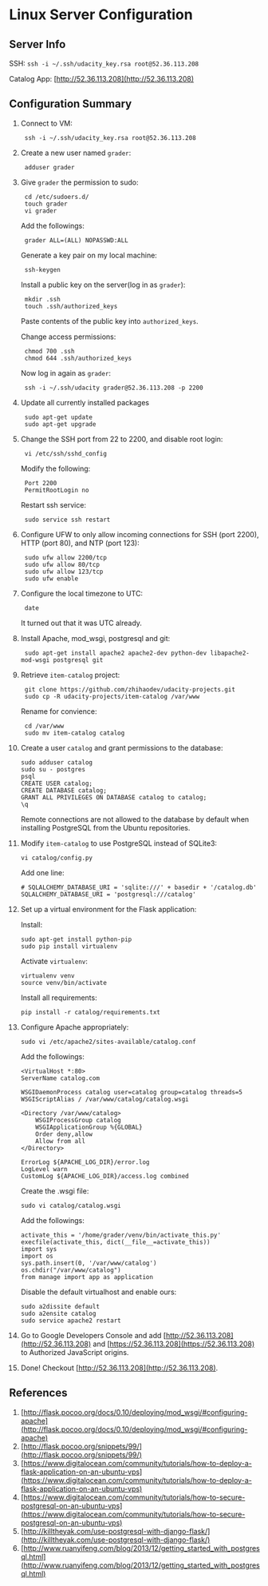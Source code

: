 # Linux Server Configuration

## Server Info

SSH: `ssh -i ~/.ssh/udacity_key.rsa root@52.36.113.208`

Catalog App: [http://52.36.113.208](http://52.36.113.208)

## Configuration Summary

1. Connect to VM:

		ssh -i ~/.ssh/udacity_key.rsa root@52.36.113.208

2. Create a new user named `grader`:

		adduser grader

3. Give `grader` the permission to sudo:

		cd /etc/sudoers.d/
		touch grader
		vi grader

	Add the followings:

		grader ALL=(ALL) NOPASSWD:ALL
		
	Generate a key pair on my local machine:
		
		ssh-keygen
	
	Install a public key on the server(log in as `grader`):
		
		mkdir .ssh
		touch .ssh/authorized_keys
	
	Paste contents of the public key into `authorized_keys`.
	
	Change access permissions:
	
		chmod 700 .ssh
		chmod 644 .ssh/authorized_keys
	
	Now log in again as `grader`:
		
		ssh -i ~/.ssh/udacity grader@52.36.113.208 -p 2200


4. Update all currently installed packages

		sudo apt-get update
		sudo apt-get upgrade

5. Change the SSH port from 22 to 2200, and disable root login:

        vi /etc/ssh/sshd_config
        
	Modify the following:
		
		Port 2200
		PermitRootLogin	no
	
	Restart ssh service:
	
		sudo service ssh restart

6. Configure UFW to only allow incoming connections for SSH (port 2200), HTTP (port 80), and NTP (port 123):
		
		sudo ufw allow 2200/tcp
		sudo ufw allow 80/tcp
		sudo ufw allow 123/tcp
		sudo ufw enable
		
7. Configure the local timezone to UTC:

		date
		
	It turned out that it was UTC already.

8. Install Apache, mod_wsgi, postgresql and git:

		sudo apt-get install apache2 apache2-dev python-dev libapache2-mod-wsgi postgresql git

9. Retrieve `item-catalog` project:

		git clone https://github.com/zhihaodev/udacity-projects.git
		sudo cp -R udacity-projects/item-catalog /var/www
	
	Rename for convience:
		
		cd /var/www
		sudo mv item-catalog catalog
		
10. Create a user `catalog` and grant permissions to the database:

		sudo adduser catalog
		sudo su - postgres
		psql
		CREATE USER catalog;
		CREATE DATABASE catalog;
		GRANT ALL PRIVILEGES ON DATABASE catalog to catalog;
		\q
		
	Remote connections are not allowed to the database by default when installing PostgreSQL from the Ubuntu repositories.


11. Modify `item-catalog` to use PostgreSQL instead of SQLite3:
		
		vi catalog/config.py
		
	Add one line:
		
		# SQLALCHEMY_DATABASE_URI = 'sqlite:///' + basedir + '/catalog.db'
		SQLALCHEMY_DATABASE_URI = 'postgresql:///catalog'	

12. Set up a virtual environment for the Flask application:
	
	Install:

		sudo apt-get install python-pip
		sudo pip install virtualenv

	Activate `virtualenv`:
	
		virtualenv venv
		source venv/bin/activate
	
	Install all requirements:
	
		pip install -r catalog/requirements.txt

13. Configure Apache appropriately:

		sudo vi /etc/apache2/sites-available/catalog.conf
		
	Add the followings:
	
		<VirtualHost *:80>
	    ServerName catalog.com

    	WSGIDaemonProcess catalog user=catalog group=catalog threads=5
	    WSGIScriptAlias / /var/www/catalog/catalog.wsgi

    	<Directory /var/www/catalog>
        	WSGIProcessGroup catalog
	        WSGIApplicationGroup %{GLOBAL}
    	    Order deny,allow
        	Allow from all
	    </Directory>

    	ErrorLog ${APACHE_LOG_DIR}/error.log
	    LogLevel warn
    	CustomLog ${APACHE_LOG_DIR}/access.log combined
	</VirtualHost>
	
	Create the .wsgi file:
		
		sudo vi catalog/catalog.wsgi
		
	Add the followings:
		
		activate_this = '/home/grader/venv/bin/activate_this.py'
		execfile(activate_this, dict(__file__=activate_this))
		import sys
		import os
		sys.path.insert(0, '/var/www/catalog')
		os.chdir("/var/www/catalog")
		from manage import app as application
	
	Disable the default virtualhost and enable ours:
		
		sudo a2dissite default
		sudo a2ensite catalog
		sudo service apache2 restart

14. Go to Google Developers Console and add [http://52.36.113.208](http://52.36.113.208) and [https://52.36.113.208](https://52.36.113.208) to Authorized JavaScript origins.

15. Done! Checkout [http://52.36.113.208](http://52.36.113.208).
		

## References

1. [http://flask.pocoo.org/docs/0.10/deploying/mod_wsgi/#configuring-apache](http://flask.pocoo.org/docs/0.10/deploying/mod_wsgi/#configuring-apache)
2. [http://flask.pocoo.org/snippets/99/](http://flask.pocoo.org/snippets/99/)
3. [https://www.digitalocean.com/community/tutorials/how-to-deploy-a-flask-application-on-an-ubuntu-vps](https://www.digitalocean.com/community/tutorials/how-to-deploy-a-flask-application-on-an-ubuntu-vps)
4. [https://www.digitalocean.com/community/tutorials/how-to-secure-postgresql-on-an-ubuntu-vps](https://www.digitalocean.com/community/tutorials/how-to-secure-postgresql-on-an-ubuntu-vps)
5. [http://killtheyak.com/use-postgresql-with-django-flask/](http://killtheyak.com/use-postgresql-with-django-flask/)
5. [http://www.ruanyifeng.com/blog/2013/12/getting_started_with_postgresql.html](http://www.ruanyifeng.com/blog/2013/12/getting_started_with_postgresql.html)
